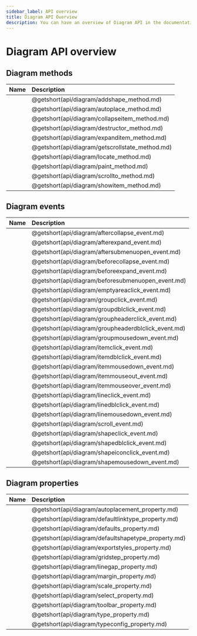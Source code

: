 ```yaml
---
sidebar_label: API overview
title: Diagram API Overview
description: You can have an overview of Diagram API in the documentation of the DHTMLX JavaScript Diagram library. Browse developer guides and API reference, try out code examples and live demos, and download a free 30-day evaluation version of DHTMLX Diagram.
---
```


# Diagram API overview

## Diagram methods

| Name                                     | Description                               |
| :--------------------------------------- | :---------------------------------------- |
| [](api/diagram/addshape_method.md)       | @getshort(api/diagram/addshape_method.md) |
| [](api/diagram/autoplace_method.md)      | @getshort(api/diagram/autoplace_method.md) |
| [](api/diagram/collapseitem_method.md)   | @getshort(api/diagram/collapseitem_method.md) |
| [](api/diagram/destructor_method.md)     | @getshort(api/diagram/destructor_method.md) |
| [](api/diagram/expanditem_method.md)     | @getshort(api/diagram/expanditem_method.md) |
| [](api/diagram/getscrollstate_method.md) | @getshort(api/diagram/getscrollstate_method.md) |
| [](api/diagram/locate_method.md)         | @getshort(api/diagram/locate_method.md) |
| [](api/diagram/paint_method.md)          | @getshort(api/diagram/paint_method.md) |
| [](api/diagram/scrollto_method.md)       | @getshort(api/diagram/scrollto_method.md) |
| [](api/diagram/showitem_method.md)       | @getshort(api/diagram/showitem_method.md) |

## Diagram events

| Name                                         | Description                                         |
| :------------------------------------------- | :-------------------------------------------------- |
| [](api/diagram/aftercollapse_event.md)       | @getshort(api/diagram/aftercollapse_event.md)       |
| [](api/diagram/afterexpand_event.md)         | @getshort(api/diagram/afterexpand_event.md)         |
| [](api/diagram/aftersubmenuopen_event.md)    | @getshort(api/diagram/aftersubmenuopen_event.md)    |
| [](api/diagram/beforecollapse_event.md)      | @getshort(api/diagram/beforecollapse_event.md)      |
| [](api/diagram/beforeexpand_event.md)        | @getshort(api/diagram/beforeexpand_event.md)        |
| [](api/diagram/beforesubmenuopen_event.md)   | @getshort(api/diagram/beforesubmenuopen_event.md)   |
| [](api/diagram/emptyareaclick_event.md)      | @getshort(api/diagram/emptyareaclick_event.md)      |
| [](api/diagram/groupclick_event.md)          | @getshort(api/diagram/groupclick_event.md)          |
| [](api/diagram/groupdblclick_event.md)       | @getshort(api/diagram/groupdblclick_event.md)       |
| [](api/diagram/groupheaderclick_event.md)    | @getshort(api/diagram/groupheaderclick_event.md)    |
| [](api/diagram/groupheaderdblclick_event.md) | @getshort(api/diagram/groupheaderdblclick_event.md) |
| [](api/diagram/groupmousedown_event.md)      | @getshort(api/diagram/groupmousedown_event.md)      |
| [](api/diagram/itemclick_event.md)           | @getshort(api/diagram/itemclick_event.md)           |
| [](api/diagram/itemdblclick_event.md)        | @getshort(api/diagram/itemdblclick_event.md)        |
| [](api/diagram/itemmousedown_event.md)       | @getshort(api/diagram/itemmousedown_event.md)       |
| [](api/diagram/itemmouseout_event.md)        | @getshort(api/diagram/itemmouseout_event.md)        |
| [](api/diagram/itemmouseover_event.md)       | @getshort(api/diagram/itemmouseover_event.md)       |
| [](api/diagram/lineclick_event.md)           | @getshort(api/diagram/lineclick_event.md)           |
| [](api/diagram/linedblclick_event.md)        | @getshort(api/diagram/linedblclick_event.md)        |
| [](api/diagram/linemousedown_event.md)       | @getshort(api/diagram/linemousedown_event.md)       |
| [](api/diagram/scroll_event.md)              | @getshort(api/diagram/scroll_event.md)              |
| [](api/diagram/shapeclick_event.md)          | @getshort(api/diagram/shapeclick_event.md)          |
| [](api/diagram/shapedblclick_event.md)       | @getshort(api/diagram/shapedblclick_event.md)       |
| [](api/diagram/shapeiconclick_event.md)      | @getshort(api/diagram/shapeiconclick_event.md)      |
| [](api/diagram/shapemousedown_event.md)      | @getshort(api/diagram/shapemousedown_event.md)      |

## Diagram properties

| Name                                         | Description                                         |
| :------------------------------------------- | :-------------------------------------------------- |
| [](api/diagram/autoplacement_property.md)    | @getshort(api/diagram/autoplacement_property.md)    |
| [](api/diagram/defaultlinktype_property.md)  | @getshort(api/diagram/defaultlinktype_property.md)  |
| [](api/diagram/defaults_property.md)         | @getshort(api/diagram/defaults_property.md)         |
| [](api/diagram/defaultshapetype_property.md) | @getshort(api/diagram/defaultshapetype_property.md) |
| [](api/diagram/exportstyles_property.md)     | @getshort(api/diagram/exportstyles_property.md)     |
| [](api/diagram/gridstep_property.md)         | @getshort(api/diagram/gridstep_property.md)         |
| [](api/diagram/linegap_property.md)          | @getshort(api/diagram/linegap_property.md)          |
| [](api/diagram/margin_property.md)           | @getshort(api/diagram/margin_property.md)           |
| [](api/diagram/scale_property.md)            | @getshort(api/diagram/scale_property.md)            |
| [](api/diagram/select_property.md)           | @getshort(api/diagram/select_property.md)           |
| [](api/diagram/toolbar_property.md)          | @getshort(api/diagram/toolbar_property.md)          |
| [](api/diagram/type_property.md)             | @getshort(api/diagram/type_property.md)             |
| [](api/diagram/typeconfig_property.md)       | @getshort(api/diagram/typeconfig_property.md)       |